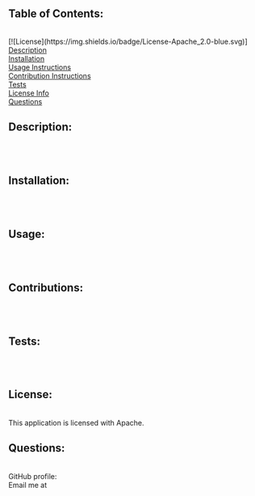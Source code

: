 <h1></h1><br>
      <h2>Table of Contents:</h2><br>
      [![License](https://img.shields.io/badge/License-Apache_2.0-blue.svg)]<br>
      <a href="#description">Description</a><br>
      <a href="#installation">Installation</a><br>
      <a href="#usage">Usage Instructions</a><br>
      <a href="#contribute">Contribution Instructions</a><br>
      <a href="#tests">Tests</a><br>
      <a href="#license">License Info</a><br>
      <a href="#questions">Questions</a><br>
      <h2>Description:</h2><br>
      <br>
      <h2>Installation:</h2><br>
      <br>
      <h2>Usage:</h2><br>
      <br>
      <h2>Contributions:</h2><br>
      <br>
      <h2>Tests:</h2><br>
      <br>
      <h2>License:</h2><br>
      This application is licensed with Apache.<br>
      <h2>Questions:</h2><br>
      GitHub profile: <a href="https://github.com/"></a><br>
      Email me at <br>
      
